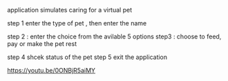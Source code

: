 application simulates caring for a virtual pet

step 1 enter the type of pet , then enter the name 

step 2 : enter the choice from the avilable 5 options 
step3 : choose to feed, pay or make the pet rest

step 4 shcek status of the pet 
step 5 exit the application 

https://youtu.be/0ONBjR5aiMY
